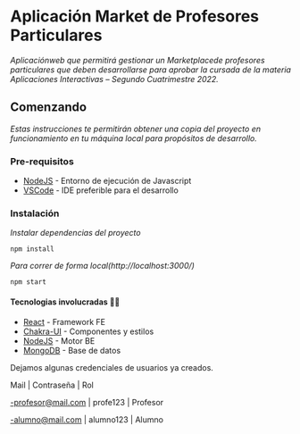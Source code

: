 # Aplicación Market de Profesores Particulares

_Aplicaciónweb que permitirá gestionar un Marketplacede profesores particulares que deben desarrollarse para aprobar la cursada de la materia Aplicaciones Interactivas – Segundo Cuatrimestre 2022._

## Comenzando 

_Estas instrucciones te permitirán obtener una copia del proyecto en funcionamiento en tu máquina local para propósitos de desarrollo._

### Pre-requisitos 

- [NodeJS](https://nodejs.org/es/) - Entorno de ejecución de Javascript
- [VSCode](https://code.visualstudio.com/) - IDE preferible para el desarrollo

### Instalación 

_Instalar dependencias del proyecto_

```
npm install
```

_Para correr de forma local(http://localhost:3000/)_

```
npm start
```

#### Tecnologias involucradas 👨‍💻

- [React](https://reactjs.org) - Framework FE
- [Chakra-UI](https://chakra-ui.com/) - Componentes y estilos
- [NodeJS](https://nodejs.org/es/) - Motor BE
- [MongoDB](https://www.mongodb.com/es) - Base de datos


Dejamos algunas credenciales de usuarios ya creados.

Mail | Contraseña | Rol


-profesor@mail.com | profe123 | Profesor

-alumno@mail.com | alumno123 | Alumno
